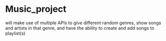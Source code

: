 # Music_project
will make use of multiple APIs to give different random genres, show songs and artists in that genre, and have the ability to create and add songs to playlist(s)
